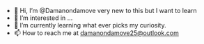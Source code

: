 - 👋 Hi, I’m @Damanondamove very new to this but I want to learn 
- 👀 I’m interested in ...
- 🌱 I’m currently learning what ever picks my curiosity.
- 📫 How to reach me at damanondamove25@outlook.com

<!---
Damanondamove/Damanondamove is a ✨ special ✨ repository because its `README.md` (this file) appears on your GitHub profile.
You can click the Preview link to take a look at your changes.
--->
